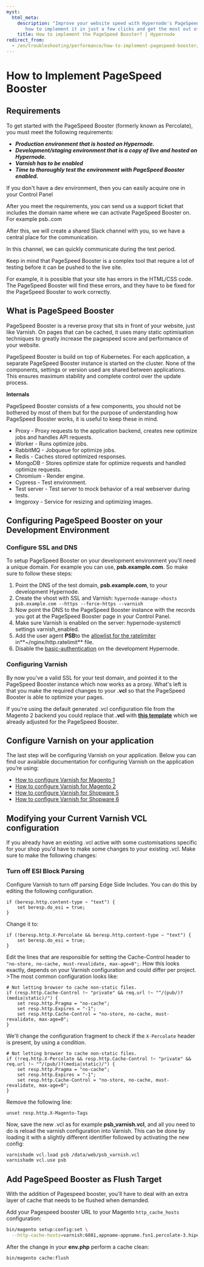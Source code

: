 ```yaml
---
myst:
  html_meta:
    description: "Improve your website speed with Hypernode's PageSpeed Booster. Learn
       how to implement it in just a few clicks and get the most out of your website. "
    title: How to implement the PageSpeed Booster? | Hypernode
redirect_from:
  - /en/troubleshooting/performance/how-to-implement-pagespeed-booster/
---
```


<!-- source: https://support.hypernode.com/en/troubleshooting/performance/how-to-implement-pagespeed-booster/ -->

# How to Implement PageSpeed Booster

## Requirements

To get started with the PageSpeed Booster (formerly known as Percolate), you must meet the following requirements:

- ***Production environment that is hosted on Hypernode.***
- ***Development/staging environment that is a copy of live and hosted on Hypernode.***
- ***Varnish has to be enabled***
- ***Time to thoroughly test the environment with PageSpeed Booster enabled.***

If you don't have a dev environment, then you can easily acquire one in your Control Panel

After you meet the requirements, you can send us a support ticket that includes the domain name where we can activate PageSpeed Booster on. For example psb.<yourdomainname>.com

After this, we will create a shared Slack channel with you, so we have a central place for the communication.

In this channel, we can quickly communicate during the test period.

Keep in mind that PageSpeed Booster is a complex tool that require a lot of testing before it can be pushed to the live site.

For example, it is possible that your site has errors in the HTML/CSS code. The PageSpeed Booster will find these errors, and they have to be fixed for the PageSpeed Booster to work correctly.

## What is PageSpeed Booster

PageSpeed Booster is a reverse proxy that sits in front of your website, just like Varnish. On pages that can be cached, it uses many static optimisation techniques to greatly increase the pagespeed score and performance of your website.

PageSpeed Booster is build on top of Kubernetes. For each application, a separate PageSpeed Booster instance is started on the cluster. None of the components, settings or version used are shared between applications. This ensures maximum stability and complete control over the update process.

**Internals**

PageSpeed Booster consists of a few components, you should not be bothered by most of them but for the purpose of understanding how PageSpeed Booster works, it is useful to keep these in mind.

- Proxy - Proxy requests to the application backend, creates new optimize jobs and handles API requests.
- Worker - Runs optimize jobs.
- RabbitMQ - Jobqueue for optimize jobs.
- Redis - Caches stored optimized responses.
- MongoDB - Stores optimize state for optimize requests and handled optimize requests.
- Chromium - Render engine.
- Cypress - Test environment.
- Test server - Test server to mock behavior of a real webserver during tests.
- Imgproxy - Service for resizing and optimizing images.

## Configuring PageSpeed Booster on your Development Environment

### Configure SSL and DNS

To setup PageSpeed Booster on your development environment you'll need a unique domain. For example you can use, **psb.example.com**. So make sure to follow these steps:

1. Point the DNS of the test domain, **psb.example.com**, to your development Hypernode.
1. Create the vhost with SSL and Varnish:
   `hypernode-manage-vhosts psb.example.com --https --force-https --varnish`
1. Now point the DNS to the PageSpeed Booster instance with the records you got at the PageSpeed Booster page in your Control Panel.
1. Make sure Varnish is enabled on the server: hypernode-systemctl settings varnish_enabled.
1. Add the user agent **PSB**to the [allowlist for the ratelimiter](../../hypernode-platform/nginx/how-to-resolve-rate-limited-requests-429-too-many-requests.md#allowlisting-additional-user-agents) in\*\*~/nginx/http.ratelimit\*\* file.
1. Disable the [basic-authentication](../../hypernode-platform/nginx/basic-authentication-on-hypernode-development-plans.md#disable-the-basic-authentication) on the development Hypernode.

### Configuring Varnish

By now you've a valid SSL for your test domain, and pointed it to the PageSpeed Booster instance which now works as a proxy. What's left is that you make the required changes to your **.vcl** so that the PageSpeed Booster is able to optimize your pages.

If you're using the default generated .vcl configuration file from the Magento 2 backend you could replace that **.vcl** with **[this template](https://gist.github.com/hn-support/2478eb5ed8328553de813f524ae12f91)** which we already adjusted for the PageSpeed Booster.

## Configure Varnish on your application

The last step will be configuring Varnish on your application. Below you can find our available documentation for configuring Varnish on the application you’re using:

- [How to configure Varnish for Magento 1](../../ecommerce-applications/magento-1/how-to-configure-varnish-for-magento-1-x.md)
- [How to configure Varnish for Magento 2](../../ecommerce-applications/magento-2/how-to-configure-varnish-for-magento-2-x.md)
- [How to configure Varnish for Shopware 5](../../ecommerce-applications/shopware-5/how-to-configure-varnish-for-shopware-5.md)
- [How to configure Varnish for Shopware 6](../../ecommerce-applications/shopware-6/how-to-configure-varnish-for-shopware-6.md)

## Modifying your Current Varnish VCL configuration

If you already have an existing .vcl active with some customisations specific for your shop you'd have to make some changes to your existing .vcl. Make sure to make the following changes:

### Turn off ESI Block Parsing

Configure Varnish to turn off parsing Edge Side Includes. You can do this by editing the following configuration.

```vcl
if (beresp.http.content-type ~ "text") {
    set beresp.do_esi = true;
}
```

Change it to:

```vcl
if (!beresp.http.X-Percolate && beresp.http.content-type ~ "text") {
    set beresp.do_esi = true;
}
```

Edit the lines that are responsible for setting the Cache-Control header to `"no-store, no-cache, must-revalidate, max-age=0";`. How this looks exactly, depends on your Varnish configuration and could differ per project. >The most common configuration looks like:

```vcl
# Not letting browser to cache non-static files.
if (resp.http.Cache-Control !~ "private" && req.url !~ "^/(pub/)?(media|static)/") {
    set resp.http.Pragma = "no-cache";
    set resp.http.Expires = "-1";
    set resp.http.Cache-Control = "no-store, no-cache, must-revalidate, max-age=0";
}
```

We'll change the configuration fragment to check if the `X-Percolate` header is present, by using a condition.

```vcl
# Not letting browser to cache non-static files.
if (!req.http.X-Percolate && resp.http.Cache-Control !~ "private" && req.url !~ "^/(pub/)?(media|static)/") {
    set resp.http.Pragma = "no-cache";
    set resp.http.Expires = "-1";
    set resp.http.Cache-Control = "no-store, no-cache, must-revalidate, max-age=0";
}
```

Remove the following line:

```vcl
unset resp.http.X-Magento-Tags
```

Now, save the new .vcl as for example **psb_varnish.vcl**, and all you need to do is reload the varnish configuration into Varnish. This can be done by loading it with a slightly different identifier followed by activating the new config:

```bash
varnishadm vcl.load psb /data/web/psb_varnish.vcl
varnishadm vcl.use psb
```

## Add PageSpeed Booster as Flush Target

With the addition of Pagespeed booster, you'll have to deal with an extra layer of cache that needs to be flushed when demanded.

Add your Pagespeed booster URL to your Magento `http_cache_hosts` configuration:

```bash
bin/magento setup:config:set \
  --http-cache-hosts=varnish:6081,appname-appname.fsn1.percolate-3.hipex.cloud:80
```

After the change in your **env.php** perform a cache clean:

```bash
bin/magento cache:flush
```
